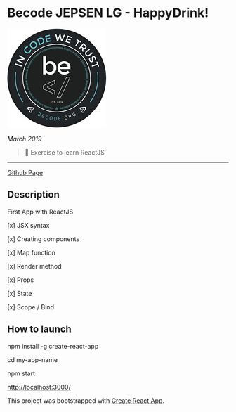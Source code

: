 # Becode  JEPSEN LG - HappyDrink!

![Becode logo](https://raw.githubusercontent.com/Raigyo/react-character-manager/master/img/becode-logo.png)

*March 2019*

> 🔨  Exercise to learn ReactJS

* * *

[Github Page](https://raigyo.github.io/happydrink/)

## Description

First App with ReactJS

[x] JSX syntax

[x] Creating components

[x] Map function

[x] Render method

[x] Props

[x] State

[x] Scope / Bind

## How to launch

npm install -g create-react-app

cd my-app-name

npm start

[http://localhost:3000/](http://localhost:3000/)

This project was bootstrapped with [Create React App](https://github.com/facebook/create-react-app).

